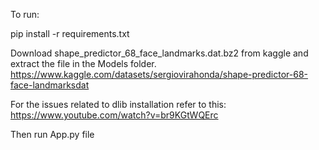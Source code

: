 To run:

pip install -r requirements.txt

Download shape_predictor_68_face_landmarks.dat.bz2 from kaggle and extract the file in the Models folder.
https://www.kaggle.com/datasets/sergiovirahonda/shape-predictor-68-face-landmarksdat

For the issues related to dlib installation refer to this:
https://www.youtube.com/watch?v=br9KGtWQErc

Then run App.py file
